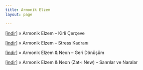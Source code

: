 ```yaml
---
title: Armonik Elzem
layout: page

---
```

<a href="https://cloud.mail.ru/public/a34983cf5a8b/Armonik%20Elzem%20-%20Kirli%20%C3%87er%C3%A7eve" target="_blank">[indir]</a>  »  Armonik Elzem &#8211; Kirli Çerçeve

<a href="https://cloud.mail.ru/public/4069af10f42b/Armonik%20Elzem%20-%20Stress%20Kadran%C4%B1" target="_blank">[indir]</a>  »  Armonik Elzem &#8211; Stress Kadranı

<a href="https://cloud.mail.ru/public/225622fe5b19/Armonik%20Elzem%20%26%20NeoN%20-%20Geri%20D%C3%B6n%C3%BC%C5%9F%C3%BCm" target="_blank">[indir]</a>  »  Armonik Elzem & Neon &#8211; Geri Dönüşüm

<a href="https://cloud.mail.ru/public/f70070569985/Armonik%20Elzem%20%26%20Zat-%C4%B1%20New%20-%20Sanr%C4%B1lar%20ve%20Naralar" target="_blank">[indir]</a>  »  Armonik Elzem & Neon (Zat-ı New) &#8211; Sanrılar ve Naralar